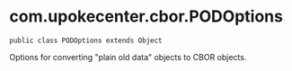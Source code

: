 # com.upokecenter.cbor.PODOptions

    public class PODOptions extends Object

Options for converting "plain old data" objects to CBOR objects.
